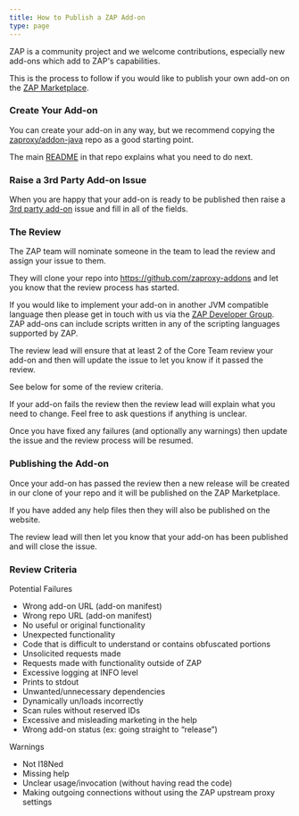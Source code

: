 ```yaml
---
title: How to Publish a ZAP Add-on
type: page
---
```


ZAP is a community project and we welcome contributions, especially new add-ons which add to 
ZAP's capabilities.

This is the process to follow if you would like to publish your own add-on on the 
[ZAP Marketplace](/addons/).

### Create Your Add-on

You can create your add-on in any way, but we recommend copying the 
[zaproxy/addon-java](https://github.com/zaproxy/addon-java) repo as a good starting point.

The main [README](https://github.com/zaproxy/addon-java?tab=readme-ov-file#zap-template-java-add-on) 
in that repo explains what you need to do next.

### Raise a 3rd Party Add-on Issue

When you are happy that your add-on is ready to be published then raise a 
[3rd party add-on](https://github.com/zaproxy/zaproxy/issues/new?template=third-party-addon.yml)
issue and fill in all of the fields.

### The Review

The ZAP team will nominate someone in the team to lead the review and assign your issue to them.

They will clone your repo into https://github.com/zaproxy-addons and let you know that the review process has started.

If you would like to implement your add-on in another JVM compatible language then please get in touch 
with us via the [ZAP Developer Group](https://groups.google.com/group/zaproxy-develop).
ZAP add-ons can include scripts written in any of the scripting languages supported by ZAP.

The review lead will ensure that at least 2 of the Core Team review your add-on and then will update the issue
to let you know if it passed the review.

See below for some of the review criteria.

If your add-on fails the review then the review lead will explain what you need to change. 
Feel free to ask questions if anything is unclear.

Once you have fixed any failures (and optionally any warnings) then update the issue and the review process will be resumed.

### Publishing the Add-on

Once your add-on has passed the review then a new release will be created in our clone of your repo and
it will be published on the ZAP Marketplace.

If you have added any help files then they will also be published on the website.

The review lead will then let you know that your add-on has been published and will close the issue.

### Review Criteria

Potential Failures
* Wrong add-on URL (add-on manifest)
* Wrong repo URL (add-on manifest)
* No useful or original functionality
* Unexpected functionality
* Code that is difficult to understand or contains obfuscated portions
* Unsolicited requests made
* Requests made with functionality outside of ZAP
* Excessive logging at INFO level
* Prints to stdout
* Unwanted/unnecessary dependencies
* Dynamically un/loads incorrectly
* Scan rules without reserved IDs
* Excessive and misleading marketing in the help
* Wrong add-on status (ex: going straight to “release”)

Warnings
* Not I18Ned
* Missing help
* Unclear usage/invocation (without having read the code)
* Making outgoing connections without using the ZAP upstream proxy settings


